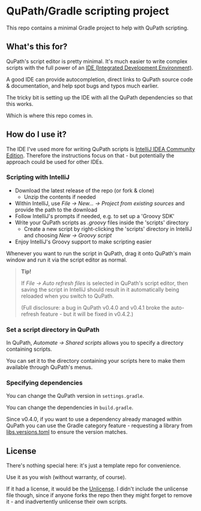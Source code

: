 # QuPath/Gradle scripting project

This repo contains a minimal Gradle project to help with QuPath scripting.

## What's this for?

QuPath's script editor is pretty minimal.
It's much easier to write complex scripts with the full power of an [IDE (Integrated Development Environment)](https://en.wikipedia.org/wiki/Integrated_development_environment).

A good IDE can provide autocompletion, direct links to QuPath source code & documentation, and help spot bugs and typos much earlier.

The tricky bit is setting up the IDE with all the QuPath dependencies so that this works.

Which is where this repo comes in.

## How do I use it?

The IDE I've used more for writing QuPath scripts is [IntelliJ IDEA Community Edition](https://www.jetbrains.com/idea/).
Therefore the instructions focus on that - but potentially the approach could be used for other IDEs.

### Scripting with IntelliJ

* Download the latest release of the repo (or fork & clone)
  * Unzip the contents if needed
* Within IntelliJ, use *File &rarr; New... &rarr; Project from existing sources* and provide the path to the download
* Follow IntelliJ's prompts if needed, e.g. to set up a 'Groovy SDK'
* Write your QuPath scripts as *.groovy* files inside the 'scripts' directory
  * Create a new script by right-clicking the 'scripts' directory in IntelliJ and choosing *New &rarr; Groovy script*
* Enjoy IntelliJ's Groovy support to make scripting easier

Whenever you want to run the script in QuPath, drag it onto QuPath's main window and run it via the script editor as normal.

> **Tip!**
> 
> If *File &rarr; Auto refresh files* is selected in QuPath's script editor, then saving the script in IntelliJ should result in it automatically being reloaded when you switch to QuPath.
> 
> (Full disclosure: a bug in QuPath v0.4.0 and v0.4.1 broke the auto-refresh feature - but it will be fixed in v0.4.2.)


### Set a script directory in QuPath

In QuPath, *Automate &rarr; Shared scripts* allows you to specify a directory containing scripts.

You can set it to the directory containing your scripts here to make them available through QuPath's menus.

### Specifying dependencies

You can change the QuPath version in `settings.gradle`.

You can change the dependencies in `build.gradle`.

Since v0.4.0, if you want to use a dependency already managed within QuPath you can use the Gradle category feature - requesting a library from [libs.versions.toml](https://github.com/qupath/qupath/blob/main/gradle/libs.versions.toml) to ensure the version matches.


## License

There's nothing special here: it's just a template repo for convenience.

Use it as you wish (without warranty, of course).

If it had a license, it would be the [Unlicense](https://unlicense.org).
I didn't include the unlicense file though, since if anyone forks the repo then they might forget to remove it - and inadvertently unlicense their own scripts.